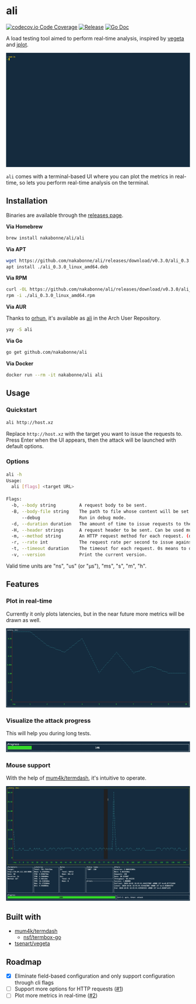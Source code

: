 # ali
[![codecov.io Code Coverage](https://img.shields.io/codecov/c/github/nakabonne/ali.svg?maxAge=2592000)](https://codecov.io/github/nakabonne/ali?branch=master)
[![Release](https://img.shields.io/github/release/nakabonne/ali.svg?color=orange)](https://github.com/nakabonne/ali/releases/latest)
[![Go Doc](https://img.shields.io/badge/godoc-reference-blue.svg)](http://godoc.org/github.com/nakabonne/ali)

A load testing tool aimed to perform real-time analysis, inspired by [vegeta](https://github.com/tsenart/vegeta) and [jplot](https://github.com/rs/jplot).

![Screenshot](images/demo.gif)

`ali` comes with a terminal-based UI where you can plot the metrics in real-time, so lets you perform real-time analysis on the terminal.

## Installation

Binaries are available through the [releases page](https://github.com/nakabonne/ali/releases).

**Via Homebrew**

```bash
brew install nakabonne/ali/ali
```

**Via APT**

```bash
wget https://github.com/nakabonne/ali/releases/download/v0.3.0/ali_0.3.0_linux_amd64.deb
apt install ./ali_0.3.0_linux_amd64.deb
```

**Via RPM**

```bash
curl -OL https://github.com/nakabonne/ali/releases/download/v0.3.0/ali_0.3.0_linux_amd64.rpm
rpm -i ./ali_0.3.0_linux_amd64.rpm
```

**Via AUR**

Thanks to [orhun](https://github.com/orhun), it's available as [ali](https://aur.archlinux.org/packages/ali) in the Arch User Repository.
```bash
yay -S ali
```

**Via Go**

```bash
go get github.com/nakabonne/ali
```

**Via Docker**

```bash
docker run --rm -it nakabonne/ali ali
```

## Usage
### Quickstart

```bash
ali http://host.xz
```
Replace `http://host.xz` with the target you want to issue the requests to.
Press Enter when the UI appears, then the attack will be launched with default options.

### Options

```bash
ali -h
Usage:
  ali [flags] <target URL>

Flags:
  -b, --body string         A request body to be sent.
  -B, --body-file string    The path to file whose content will be set as the http request body.
      --debug               Run in debug mode.
  -d, --duration duration   The amount of time to issue requests to the targets. Give 0s for an infinite attack. (default 10s)
  -H, --header strings      A request header to be sent. Can be used multiple times to send multiple headers.
  -m, --method string       An HTTP request method for each request. (default "GET")
  -r, --rate int            The request rate per second to issue against the targets. Give 0 then it will send requests as fast as possible. (default 50)
  -t, --timeout duration    The timeout for each request. 0s means to disable timeouts. (default 30s)
  -v, --version             Print the current version.
```

Valid time units are "ns", "us" (or "µs"), "ms", "s", "m", "h".

## Features

### Plot in real-time
Currently it only plots latencies, but in the near future more metrics will be drawn as well.

![Screenshot](images/real-time.gif)

### Visualize the attack progress
This will help you during long tests.

![Screenshot](images/progress.gif)

### Mouse support
With the help of [mum4k/termdash](https://github.com/mum4k/termdash), it's intuitive to operate.

![Screenshot](images/mouse-support.gif)


## Built with
- [mum4k/termdash](https://github.com/mum4k/termdash)
  - [nsf/termbox-go](https://github.com/nsf/termbox-go)
- [tsenart/vegeta](https://github.com/tsenart/vegeta)


## Roadmap
- [x] Eliminate field-based configuration and only support configuration through cli flags
- [ ] Support more options for HTTP requests ([#1](https://github.com/nakabonne/ali/issues/1))
- [ ] Plot more metrics in real-time ([#2](https://github.com/nakabonne/ali/issues/2))
